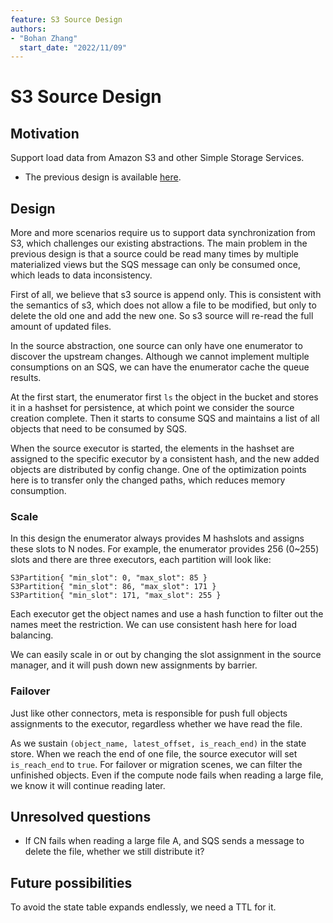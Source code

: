 ```yaml
---
feature: S3 Source Design
authors:
- "Bohan Zhang"
  start_date: "2022/11/09"
---
```


# S3 Source Design

## Motivation

Support load data from Amazon S3 and other Simple Storage Services.

- The previous design is available [here](https://www.notion.so/risingwave-labs/Deprecated-RFC-S3-Source-Design-632aa78264b347f9a4a37fd89a91d785).

## Design

More and more scenarios require us to support data synchronization from S3, which challenges our existing abstractions.
The main problem in the previous design is that a source could be read many times by multiple materialized views but the SQS message can only be consumed once, which leads to data inconsistency.

First of all, we believe that s3 source is append only. This is consistent with the semantics of s3, which does not allow a file to be modified, but only to delete the old one and add the new one. So s3 source will re-read the full amount of updated files.

In the source abstraction, one source can only have one enumerator to discover the upstream changes. Although we cannot implement multiple consumptions on an SQS, we can have the enumerator cache the queue results.

At the first start, the enumerator first `ls` the object in the bucket and stores it in a hashset for persistence, at which point we consider the source creation complete. Then it starts to consume SQS and maintains a list of all objects that need to be consumed by SQS.

When the source executor is started, the elements in the hashset are assigned to the specific executor by a consistent hash, and the new added objects are distributed by config change. One of the optimization points here is to transfer only the changed paths, which reduces memory consumption.

### Scale

In this design the enumerator always provides M hashslots and assigns these slots to N nodes. 
For example, the enumerator provides 256 (0~255) slots and there are three executors, each partition will look like:

```plain
S3Partition{ "min_slot": 0, "max_slot": 85 }
S3Partition{ "min_slot": 86, "max_slot": 171 }
S3Partition{ "min_slot": 171, "max_slot": 255 }
```

Each executor get the object names and use a hash function to filter out the names meet the restriction. 
We can use consistent hash here for load balancing.

We can easily scale in or out by changing the slot assignment in the source manager, and it will push down new assignments by barrier.

### Failover

Just like other connectors, meta is responsible for push full objects assignments to the executor, regardless whether we have read the file.

As we sustain `(object_name, latest_offset, is_reach_end)` in the state store. When we reach the end of one file, the source executor will set `is_reach_end` to `true`. For failover or migration scenes, we can filter the unfinished objects. Even if the compute node fails when reading a large file, we know it will continue reading later.

## Unresolved questions

* If CN fails when reading a large file A, and SQS sends a message to delete the file, whether we still distribute it?

## Future possibilities

To avoid the state table expands endlessly, we need a TTL for it.
